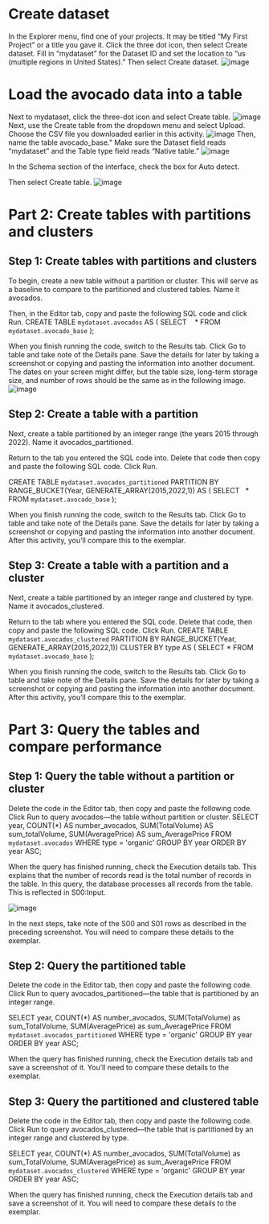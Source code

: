 # Create dataset
In the Explorer menu, find one of your projects. It may be titled “My First Project” or a title you gave it. Click the three dot icon, then select Create dataset. Fill in “mydataset” for the Dataset ID and set the location to “us (multiple regions in United States).” Then select Create dataset.
![image](https://github.com/user-attachments/assets/4088a10c-c199-4ce4-adb0-dda64366bfa1)

# Load the avocado data into a table
Next to mydataset, click the three-dot icon and select Create table.
![image](https://github.com/user-attachments/assets/4c2a10eb-9b5a-4c89-92f8-a17e15638590)
Next, use the Create table from the dropdown menu and select Upload. Choose the CSV file you downloaded earlier in this activity.
![image](https://github.com/user-attachments/assets/1473992a-d4f7-483b-ad47-24f6a0853c4b)
Then, name the table avocado_base.” Make sure the Dataset field reads “mydataset” and the Table type field reads “Native table.”
![image](https://github.com/user-attachments/assets/18c57ca9-b2b5-42ff-ade5-63cd12503c23)

In the Schema section of the interface, check the box for Auto detect.

Then select Create table.
![image](https://github.com/user-attachments/assets/0b927141-0367-4cf8-91b3-e0f6e3729f45)

# Part 2: Create tables with partitions and clusters

## Step 1: Create tables with partitions and clusters
To begin, create a new table without a partition or cluster. This will serve as a baseline to compare to the partitioned and clustered tables. Name it avocados.

Then, in the Editor tab, copy and paste the following SQL code and click Run. 
CREATE TABLE
    `mydataset.avocados`
AS (
    SELECT
        *
    FROM `mydataset.avocado_base`
);

When you finish running the code, switch to the Results tab. Click Go to table and take note of the Details pane. Save the details for later by taking a screenshot or copying and pasting the information into another document. The dates on your screen might differ, but the table size, long-term storage size, and number of rows should be the same as in the following image.
![image](https://github.com/user-attachments/assets/3329be64-9979-470d-b269-7cf370b6ee99)

## Step 2: Create a table with a partition
Next, create a table partitioned by an integer range (the years 2015 through 2022). Name it avocados_partitioned.

Return to the tab you entered the SQL code into. Delete that code then copy and paste the following SQL code. Click Run.

CREATE TABLE
    `mydataset.avocados_partitioned`
PARTITION BY
    RANGE_BUCKET(Year, GENERATE_ARRAY(2015,2022,1))
AS (
    SELECT
        *
    FROM `mydataset.avocado_base`
);

When you finish running the code, switch to the Results tab. Click Go to table and take note of the Details pane. Save the details for later by taking a screenshot or copying and pasting the information into another document. After this activity, you’ll compare this to the exemplar.

## Step 3: Create a table with a partition and a cluster
Next, create a table partitioned by an integer range and clustered by type. Name it avocados_clustered.

Return to the tab where you entered the SQL code. Delete that code, then copy and paste the following SQL code. Click Run.
CREATE TABLE
    `mydataset.avocados_clustered`
PARTITION BY
    RANGE_BUCKET(Year, GENERATE_ARRAY(2015,2022,1))
CLUSTER BY
    type
AS (
    SELECT
        *
    FROM `mydataset.avocado_base`
);

When you finish running the code, switch to the Results tab. Click Go to table and take note of the Details pane. Save the details for later by taking a screenshot or copying and pasting the information into another document. After this activity, you’ll compare this to the exemplar. 

# Part 3: Query the tables and compare performance
## Step 1: Query the table without a partition or cluster
Delete the code in the Editor tab, then copy and paste the following code. Click Run to query avocados—the table without partition or cluster.
SELECT
    year,
    COUNT(*) AS number_avocados,
    SUM(TotalVolume) AS sum_totalVolume,
    SUM(AveragePrice) AS sum_AveragePrice
FROM `mydataset.avocados`
WHERE type = 'organic'
GROUP BY year
ORDER BY year ASC;

When the query has finished running, check the Execution details tab. This explains that the number of records read is the total number of records in the table. In this query, the database processes all records from the table. This is reflected in S00:Input.

![image](https://github.com/user-attachments/assets/735b4ca1-4ae9-439d-9afe-b1fdcf41b173)

In the next steps, take note of the S00 and S01 rows as described in the preceding screenshot. You will need to compare these details to the exemplar.

## Step 2: Query the partitioned table
Delete the code in the Editor tab, then copy and paste the following code. Click Run to query avocados_partitioned—the table that is partitioned by an integer range.

SELECT
    year,
    COUNT(*) AS number_avocados,
    SUM(TotalVolume) as sum_TotalVolume,
    SUM(AveragePrice) as sum_AveragePrice
FROM `mydataset.avocados_partitioned`
WHERE type = 'organic'
GROUP BY year
ORDER BY year ASC;

When the query has finished running, check the Execution details tab and save a screenshot of it. You’ll need to compare these details to the exemplar.

## Step 3: Query the partitioned and clustered table
Delete the code in the Editor tab, then copy and paste the following code. Click Run to query avocados_clustered—the table that is partitioned by an integer range and clustered by type.

SELECT
    year,
    COUNT(*) AS number_avocados,
    SUM(TotalVolume) as sum_TotalVolume,
    SUM(AveragePrice) as sum_AveragePrice
FROM `mydataset.avocados_clustered`
WHERE type = 'organic'
GROUP BY year
ORDER BY year ASC;

When the query has finished running, check the Execution details tab and save a screenshot of it. You will need to compare these details to the exemplar.








